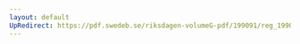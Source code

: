 ```yaml
---
layout: default
UpRedirect: https://pdf.swedeb.se/riksdagen-volumeG-pdf/199091/reg_199091/reg_199091_0271.pdf
---
```

